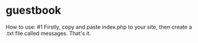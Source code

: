 # guestbook
How to use:
#1 
Firstly, copy and paste index.php to your site, then create a .txt file called messages. That's it.

